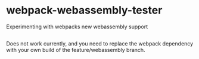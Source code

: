 # webpack-webassembly-tester
Experimenting with webpacks new webassembly support

##

Does not work currently, and you need to replace the webpack dependency with your own build of the feature/webassembly branch.

